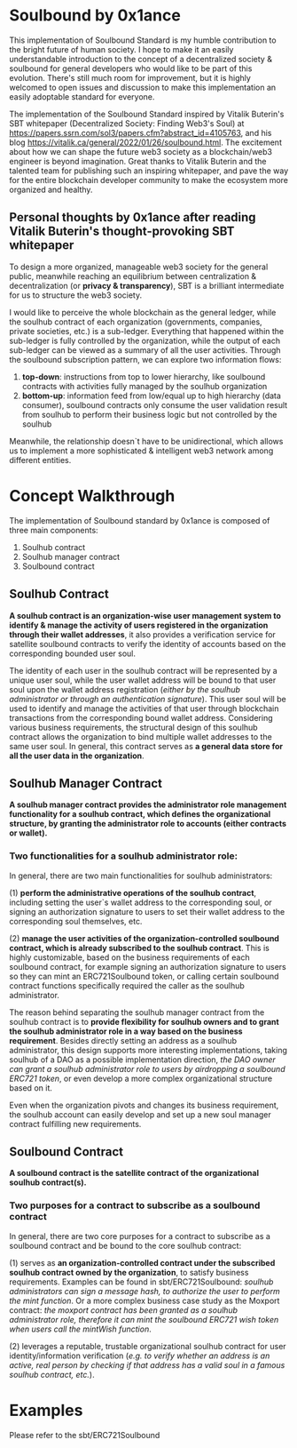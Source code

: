 # Soulbound by 0x1ance

This implementation of Soulbound Standard is my humble contribution to the bright future of human society. I hope to make it an easily understandable introduction to the concept of a decentralized society & soulbound for general developers who would like to be part of this evolution. There's still much room for improvement, but it is highly welcomed to open issues and discussion to make this implementation an easily adoptable standard for everyone.

The implementation of the Soulbound Standard inspired by Vitalik Buterin's SBT whitepaper (Decentralized Society: Finding Web3's Soul) at https://papers.ssrn.com/sol3/papers.cfm?abstract_id=4105763, and his blog https://vitalik.ca/general/2022/01/26/soulbound.html. The excitement about how we can shape the future web3 society as a blockchain/web3 engineer is beyond imagination. Great thanks to Vitalik Buterin and the talented team for publishing such an inspiring whitepaper, and pave the way for the entire blockchain developer community to make the ecosystem more organized and healthy.

## Personal thoughts by 0x1ance after reading Vitalik Buterin's thought-provoking SBT whitepaper

To design a more organized, manageable web3 society for the general public, meanwhile reaching an equilibrium between centralization & decentralization (or **privacy & transparency**), SBT is a brilliant intermediate for us to structure the web3 society. 

I would like to perceive the whole blockchain as the general ledger, while the soulhub contract of each organization (governments, companies, private societies, etc.) is a sub-ledger. Everything that happened within the sub-ledger is fully controlled by the organization, while the output of each sub-ledger can be viewed as a summary of all the user activities. Through the soulbound subscription pattern, we can explore two information flows:

1. **top-down**: instructions from top to lower hierarchy, like soulbound contracts with activities fully managed by the soulhub organization
2. **bottom-up**: information feed from low/equal up to high hierarchy (data consumer), soulbound contracts only consume the user validation result from soulhub to perform their business logic but not controlled by the soulhub

Meanwhile, the relationship doesn`t have to be unidirectional, which allows us to implement a more sophisticated & intelligent web3 network among different entities.

# Concept Walkthrough

The implementation of Soulbound standard by 0x1ance is composed of three main components:

1. Soulhub contract
2. Soulhub manager contract
3. Soulbound contract

## Soulhub Contract

**A soulhub contract is an organization-wise user management system to identify & manage the activity of users registered in the organization through their wallet addresses**, it also provides a verification service for satellite soulbound contracts to verify the identity of accounts based on the corresponding bounded user soul.

The identity of each user in the soulhub contract will be represented by a unique user soul, while the user wallet address will be bound to that user soul upon the wallet address registration (_either by the soulhub administrator or through an authentication signature_). This user soul will be used to identify and manage the activities of that user through blockchain transactions from the corresponding bound wallet address. Considering various business requirements, the structural design of this soulhub contract allows the organization to bind multiple wallet addresses to the same user soul. In general, this contract serves as **a general data store for all the user data in the organization**.

## Soulhub Manager Contract

**A soulhub manager contract provides the administrator role management functionality for a soulhub contract, which defines the organizational structure, by granting the administrator role to accounts (either contracts or wallet).**

### Two functionalities for a soulhub administrator role:

In general, there are two main functionalities for soulhub administrators:

(1) **perform the administrative operations of the soulhub contract**, including setting the user`s wallet address to the corresponding soul, or signing an authorization signature to users to set their wallet address to the corresponding soul themselves, etc.

(2) **manage the user activities of the organization-controlled soulbound contract, which is already subscribed to the soulhub contract**. This is highly customizable, based on the business requirements of each soulbound contract, for example signing an authorization signature to users so they can mint an ERC721Soulbound token, or calling certain soulbound contract functions specifically required the caller as the soulhub administrator.

The reason behind separating the soulhub manager contract from the soulhub contract is to **provide flexibility for soulhub owners and to grant the soulhub administrator role in a way based on the business requirement**. Besides directly setting an address as a soulhub administrator, this design supports more interesting implementations, taking soulhub of a DAO as a possible implementation direction, _the DAO owner can grant a soulhub administrator role to users by airdropping a soulbound ERC721 token_, or even develop a more complex organizational structure based on it.

Even when the organization pivots and changes its business requirement, the soulhub account can easily develop and set up a new soul manager contract fulfilling new requirements.

## Soulbound Contract

**A soulbound contract is the satellite contract of the organizational soulhub contract(s).**

### Two purposes for a contract to subscribe as a soulbound contract

In general, there are two core purposes for a contract to subscribe as a soulbound contract and be bound to the core soulhub contract:

(1) serves as **an organization-controlled contract under the subscribed soulhub contract owned by the organization**, to satisfy business requirements. Examples can be found in sbt/ERC721Soulbound: _soulhub administrators can sign a message hash, to authorize the user to perform the mint function_. Or a more complex business case study as the Moxport contract: _the moxport contract has been granted as a soulhub administrator role, therefore it can mint the soulbound ERC721 wish token when users call the mintWish function_.

(2) leverages a reputable, trustable organizational soulhub contract for user identity/information verification (_e.g. to verify whether an address is an active, real person by checking if that address has a valid soul in a famous soulhub contract, etc._).

# Examples

Please refer to the sbt/ERC721Soulbound

